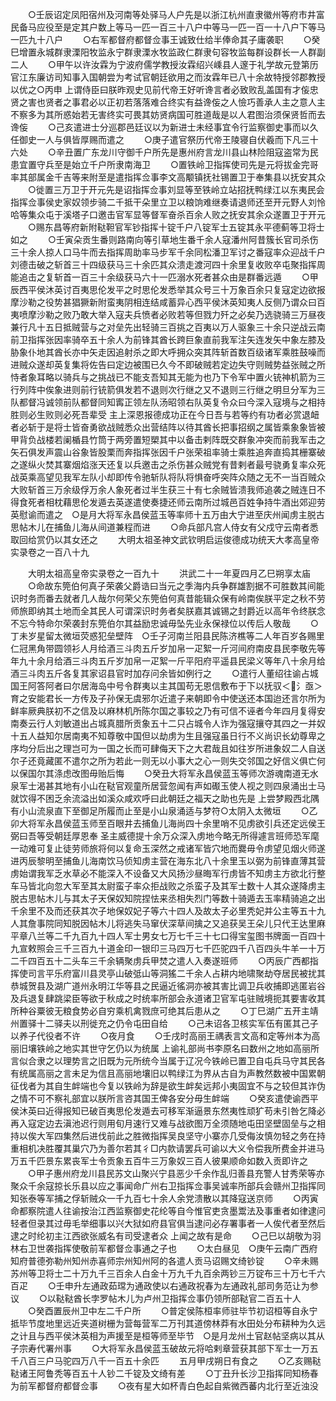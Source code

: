 <!-- { "loadSidebar": true } -->
　　○壬辰诏定凤阳宿州及河南等处驿马人户先是以浙江杭州直隶徽州等府市井富民备马应役至是定其户数上等马一匹一百三十八户中等马一匹一百一十八户下等马一匹九十八户
　　○右军都督府都督佥事王诚致仕给半俸命其子庸袭职
　　○癸巳增置永城群隶溧阳牧监永宁群隶溧水牧监政仁群隶句容牧监每群设群长一人群副二人
　　○甲午以许汝霖为宁波府儒学教授汝霖绍兴嵊县人邃于礼学故元登第历官江东廉访司知事入国朝尝为考试官朝廷欲用之而汝霖年已八十余故特授邻郡教授以优之○丙申  上谓侍臣曰朕昨观史见前代帝王好听谗言者必致败乱盖国有才侫忠贤之害也贤者之事君必以正初若落落难合终实有益谗侫之人憸巧善承人主之意人主不察多为其所惑始若无害终实可畏其妨贤病国可胜道哉是以人君图治须保贤哲而去谗侫
　　○己亥遣进士分巡郡邑廷议以为新进士未经事宜令行监察御史事而以久任御史一人与俱皆厚赐而遣之
　　○庚子遣官祭历代帝王陵寝自伏羲而下凡三十六处
　　○辛丑置广东龙川守御千户所先是惠州府言龙川县山林险阻寇盗常为民患宜置守兵至是始立千户所隶南海卫
　　○置铁岭卫指挥使司先是元将拔金完哥率其部属金千吉等来附至是遣指挥佥事李文高颙镇抚社锡置卫于奉集县以抚安其众
　　○徙置三万卫于开元先是诏指挥佥事刘显等至铁岭立站招抚鸭绿江以东夷民会指挥佥事侯史家奴领步骑二千抵干朵里立卫以粮饷难继奏请退师还至开元野人刘怜哈等集众屯于溪塔子口邀击官军显等督军奋杀百余人败之抚安其余众遂置卫于开元
　　○赐东昌等府新附鞑靼官军钞指挥十锭千户八锭军士五锭其永平德蓟等卫将士如之
　　○壬寅朵贡生番则路南向等引草地生番千余人寇潘州阿昔簇长官司杀伤三十余人掠人口马牛而去指挥周助率马步军千余同松潘卫军讨之番寇率众迎战千户刘德击破之斩首三十四级获马三十余匹其众溃走渡河四十余里复收败卒屯聚指挥周能追击之复斩首一百三十余级获马六十一匹溺水死者甚众由是群番远遁
　　○甲辰西平侯沐英讨百夷思伦发平之时思伦发悉举其众号三十万象百余只复寇定边欲报摩沙勒之役势甚猖獗新附蛮夷阴相连结咸蓄异心西平侯沐英知夷人反侧乃谓众曰百夷喷摩沙勒之败乃敢大举入寇夫兵愤者必败若等但戮力歼之必矣乃选骁骑三万昼夜兼行凡十五日抵贼营与之对垒先出轻骑三百挑之百夷以万人驱象三十余只逆战云南前卫指挥张因率骑卒五十余人为前锋其酋长跨巨象直前我军注矢连发矢中象左膝及胁象仆地其酋长亦中矢走因追射杀之即大呼拥众突其阵斩首数百级诸军乘胜鼓噪而进贼众遂却英复集将佐告曰定边被围已久今不即破贼若定边失守则贼势益张贼之所恃者象耳略以骑兵与之挑战已不能支吾知其无能为也乃下令军中置火铳神机箭为三行列阵中俟象进则前行铳箭俱发若不退则次行继之又不退则三行继之明旦分军为三队都督冯诚领前队都督同知寗正领左队汤昭领右队英复令众曰今深入寇境与之相持胜则必生败则必死吾辈受  主上深恩报德成功正在今日吾与若等约有功者必赏退衄者必斩于是将士皆奋勇欲战贼悉众出营结阵以待其酋长把事招纲之属皆乘象象皆被甲背负战楼若阑楯县竹筒于两旁置短槊其中以备击剌阵既交群象冲突而前我军击之矢石俱发声震山谷象皆股栗而奔指挥张因千户张荣祖率骑士乘胜追奔直捣其栅寨破之遂纵火焚其寨烟焰涨天还复以兵邀击之杀伤甚众贼党有昔剌者最号骁勇复率众死战英乘高望见我军左队小却即传令驰斩队将队将惧奋呼突阵众随之无不一当百贼众大败斩首三万余级俘万余人象死者过半生获三十有七余贼皆溃我师追袭之贼连日不得食死者相枕藉思伦发遁去英遂遣使奏捷还师云南所过城邑百姓争持牛酒出郊迎劳英慰谕而遣之　○是月大将军永昌侯蓝玉等率师十五万由大宁进至庆州闻虏主脱古思帖木儿在捕鱼儿海从间道兼程而进
　　○命兵部凡宫人侍女有父戍守云南者悉取回给赏仍以其女还之
　　大明太祖圣神文武钦明启运俊德成功统天大孝高皇帝实录卷之一百八十九


　　大明太祖高皇帝实录卷之一百九十
　　洪武二十一年夏四月乙巳朔享太庙
　　○命故东筦伯何真子荣袭父爵诰曰当元之季海内兵争群雄割据不可胜数其间能识时务而番去就者几人哉尔何荣父东筦伯何真昔能辑众保有岭南俟朕平定之秋不劳师旅即纳其土地而全其民人可谓深识时务者矣朕嘉其诚锡之封爵近以高年令终朕念不忘今特命尔荣袭封东筦伯尔其益励忠诚毋坠先业永保禄位以传后人敬哉
　　○丁未岁星留太微垣荧惑犯垒壁阵　○壬子河南兰阳县民陈济樵等二人年百岁各赐里仁冠黑角带圆领衫人月给酒三斗肉五斤岁加帛一疋絮一斤河间府南皮县民李敬先等年九十余月给酒三斗肉五斤岁加帛一疋絮一斤平阳府平遥县民梁义等年八十余月给酒三斗肉五斤各复其家诏县官时加存问余皆如例行之
　　○遣行人董绍往谕占城国王阿答阿者曰尔居海岛中号令群夷以主其国苟无恩信敷布于下以抚驭＜氵亟＞育之安能君长一方传及子孙保无虞邪尔近遣子来朝即令中使送还本国迨还言尔所为鲜率厥典朕初不之信及以麻林机所陈尔国之事较之乃有可信不诬者今年四月复得安南奏云行人刘敏道出占城真腊所贡象五十二只占城令人诈为强寇攘夺其四之一并奴十五人益知尔居南夷不知尊敬中国但以劫虏为生且强寇虽日行不义尚识长幼尊卑之序均分后出之理岂可为一国之长而可肆侮天下之大君哉且如往岁所进象奴二人自送尔子还竟藏匿不遣尔之所为若此一则无以小事大之心一则失交邻国之好信义俱亡何以保国尔其涤虑改图毋贻后悔
　　○癸丑大将军永昌侯蓝玉等师次游魂南道无水泉军士渴甚其地有小山在鞑官观童所居营忽闻有声如礟玉使人视之则四泉涌出士马就饮得不困乏余流溢出如溪众咸欢呼曰此朝廷之福天之助也先是  上尝梦殿西北隅有小山流泉直下至御足所履而止至是小山泉涌适与梦符○太阴入太微垣
　　○乙卯大将军永昌侯蓝玉师至百眼井去捕鱼儿海尚四十余里哨不见虏欲引兵还定远侯王弼曰吾等受朝廷厚恩奉  圣主威德提十余万众深入虏地今略无所得遽言班师恐军麾一动难可复止徒劳师旅将何以复命玉深然之戒诸军皆穴地而爨毋令虏望见烟火师遂进丙辰黎明至捕鱼儿海南饮马侦知虏主营在海东北八十余里玉以弼为前锋直薄其营虏始谓我军乏水草必不能深入不设备又大风扬沙昼晦军行虏皆不知虏主方欲北行整车马皆北向忽大军至其太尉蛮子率众拒战败之杀蛮子及其军士数十人其众遂降虏主脱古思帖木儿与其太子天保奴知院捏怯来丞相失烈门等数十骑遁去玉率精骑追之出千余里不及而还获其次子地保奴妃子等六十四人及故太子必里秃妃并公主等五十九人其詹事院同知脱因帖木儿将逃失马窜伏深草间擒之又追获吴王朵儿只代王达里麻平章八兰等二千九百九十四人军士男女七万七千三十七口得宝玺图书牌面一百四十九宣敕照会三千三百九十道金印一银印三马四万七千匹驼四千八百四头牛羊一十万二千四百五十二头车三千余辆聚虏兵甲焚之遣人入奏遂班师
　　○丙辰广西都指挥使司言平乐府富川县灵亭山破弤山等洞猺二千余人占耕内地啸聚劫夺居民被扰其恭城贺县及湖广道州永明江华等县之民逼近徭洞亦被其害比调卫兵收捕即逃匿岩谷及兵退复肆跳梁臣等欲于秋成之时统率所部会永道诸卫官军屯驻贼境扼其要害收其所种谷粟彼无粮食势必自穷乘机禽戮庶可绝其后患从之
　　○丁巳湖广五开主靖州置驿十二驿夫以刑徙充之仍令屯田自给
　　○己未诏各卫核实军伍有匿其己子以养子代役者不许
　　○夜月食
　　○壬戌时高丽王禑表言文高和定等州本为高丽旧壤铁岭之地实其世守乞仍以为统属  上谕礼部尚书李原名曰数州之地如高丽所言似合隶之以理势言之旧既为元所统今当属于辽况今铁岭已置卫自屯兵马守其民各有统属高丽之言未足为信且高丽地壤旧以鸭绿江为界从古自为声教然数被中国累朝征伐者为其自生衅端也今复以铁岭为辞是欲生衅矣远邦小夷固宜不与之较但其诈伪之情不可不察礼部宜以朕所言咨其国王俾各安分毋生衅端
　　○癸亥遣使谕西平侯沐英曰近得报知已破百夷思伦发遁去可移军渐逼景东然夷性顽犷苟未引咎乞降必再入寇定边去滇池迟行则用旬月速行又难与战欲图万全须随地屯田坚壁固垒与之相持以俟大军四集然后进伐前此之胜微指挥吴良坚守小寨亦几受侮汝慎勿轻之务在持重相机决胜覆其巢穴乃为善尔若其彳□内款请罢兵可谕以大义令偿我所费金并进马万五千匹景东累丧军士令贡象五百牛三万象奴三百人彼果顺命如数入贡即许之
　　○甲子惠州府龙川县民苏文山聚兴宁县恶少千余作乱归善县充警人甘秀荣等亦聚众千余寇掠长乐县以应之事闻命广州右卫指挥佥事吴诚率所部兵会赣州卫指挥同知张泰等军捕之俘斩贼众一千九百七十余人余党溃散以其降寇送京师
　　○丙寅命都察院遣人往谕按治江西监察御史花纶等自今惟官吏贪墨鬻法及事重者如律逮问轻者但录其过毋毛举细事以兴大狱如府县官俱当逮问必存署事者一人俟代者至然后逮之时纶初主江西欲张威名有司受逮者众  上闻之故有是命
　　○己巳以胡敬为羽林右卫世袭指挥使敬前军都督佥事通之子也
　　○太白昼见　○庚午云南广西府知府普德弥勒州知州赤喜师宗州知州阿的各遣人贡马诏赐文绮钞锭
　　○辛未赐苏州等卫将士二十万九千三百余人白金十万九千九百余两钞三万锭布三十万七千六百疋
　　○壬申升左通政茹瑺为通政使以右通政祝春为左通政礼部司务范让为参议
　　○以鞑鞑酋长孛罗帖木儿为卢州卫指挥佥事仍领所部鞑官二百五十人
　　○癸酉置辰州卫中左二千户所
　　○普定侯陈桓率师驻毕节初诏桓等自永宁抵毕节度地里远近夹道树栅为营每营军二万刊其道傍林莽有水田处分布耕种为久远之计且与西平侯沐英相为声援至是桓等师至毕节　○是月龙州土官赵帖坚病以其从子宗寿代署州事
　　○大将军永昌侯蓝玉破故元将哈剌章营获其部下军士一万五千八百三户马驼四万八千一百五十余匹
　　五月甲戌朔日有食之
　　○乙亥赐鞑鞑诸王阿鲁秃等百五十人钞二千锭及文绮有差
　　○丁丑升长沙卫指挥同知杨春为前军都督府都督佥事
　　○夜有星大如杯青白色起自紫微西蕃内北行至近浊没
